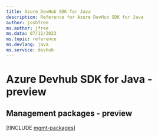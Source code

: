 ```yaml
---
title: Azure DevHub SDK for Java
description: Reference for Azure DevHub SDK for Java
author: joshfree
ms.author: jfree
ms.data: 07/11/2023
ms.topic: reference
ms.devlang: java
ms.service: devhub
---
```

# Azure Devhub SDK for Java - preview

## Management packages - preview
[!INCLUDE [mgmt-packages](devhub-mgmt-index.md)]